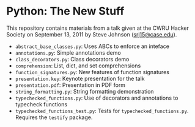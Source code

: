 Python: The New Stuff
=====================

This repository contains materials from a talk given at the CWRU Hacker Society
on September 13, 2011 by Steve Johnson (srj15@case.edu).

* `abstract_base_classes.py`: Uses ABCs to enforce an inteface
* `annotations.py`: Simple annotations demo
* `class_decorators.py`: Class decorators demo
* `comprehension`: List, dict, and set comprehensions
* `function_signatures.py`: New features of function signatures
* `presentation.key`: Keynote presentation for the talk
* `presentation.pdf`: Presentation in PDF form
* `string_formatting.py`: String formatting demonstration
* `typechecked_functions.py`: Use of decorators and annotations to typecheck
  functions
* `typechecked_functions_test.py`: Tests for `typechecked_functions.py`.
  Requires the `testify` package.
